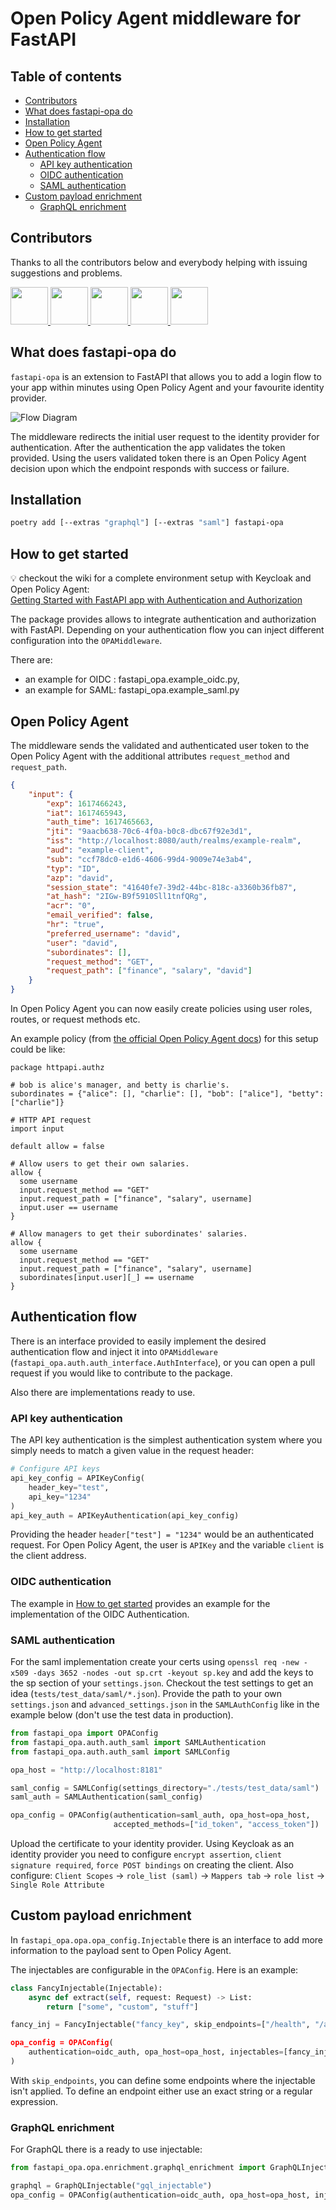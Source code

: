 # Open Policy Agent middleware for FastAPI

## Table of contents
- [Contributors](#contributors)
- [What does fastapi-opa do](#about)
- [Installation](#installation)
- [How to get started](#getting-started)
- [Open Policy Agent](#opa)
- [Authentication flow](#auth-flow)
  - [API key authentication](#api-key-auth)
  - [OIDC authentication](#oidc-auth)
  - [SAML authentication](#saml-auth)
- [Custom payload enrichment](#custom-payload-enrichment)
  - [GraphQL enrichment](#gql-enrichment)

<a name="contributors"/>

## Contributors

Thanks to all the contributors below and everybody helping with issuing
suggestions and problems.

<a href="https://github.com/morestanna">
  <img src="https://avatars.githubusercontent.com/morestanna" width="60" height="60" />
</a>
<a href="https://github.com/busykoala">
  <img src="https://avatars.githubusercontent.com/busykoala" width="60" height="60" />
</a>
<a href="https://github.com/TracyWR">
  <img src="https://avatars.githubusercontent.com/TracyWR" width="60" height="60" />
</a>
<a href="https://github.com/loikki">
  <img src="https://avatars.githubusercontent.com/loikki" width="60" height="60" />
</a>
<a href="https://github.com/ejsyx">
  <img src="https://avatars.githubusercontent.com/ejsyx" width="60" height="60" />
</a>

<a name="about"/>

## What does fastapi-opa do

`fastapi-opa` is an extension to FastAPI that allows you to add a login flow
to your app within minutes using Open Policy Agent and your favourite
identity provider.

![Flow Diagram](https://raw.githubusercontent.com/busykoala/fastapi-opa/master/assets/diagram.png)

The middleware redirects the initial user request to the identity provider for
authentication. After the authentication the app validates the token provided.
Using the users validated token there is an Open Policy Agent decision upon
which the endpoint responds with success or failure.

<a name="installation"/>

## Installation

```bash
poetry add [--extras "graphql"] [--extras "saml"] fastapi-opa 
```

<a name="getting-started"/>

## How to get started

:bulb: checkout the wiki for a complete environment setup with Keycloak and Open Policy Agent:  
[Getting Started with FastAPI app with Authentication and Authorization](https://github.com/busykoala/fastapi-opa/wiki#dev-setup)

The package provides allows to integrate authentication and authorization with
FastAPI. Depending on your authentication flow you can inject different
configuration into the `OPAMiddleware`.

There are: 
 - an example for OIDC : fastapi_opa.example_oidc.py,
 - an example for SAML: fastapi_opa.example_saml.py

## Open Policy Agent

The middleware sends the validated and authenticated user token to the Open
Policy Agent with the additional attributes `request_method` and
`request_path`.

```json
{
    "input": {
        "exp": 1617466243,
        "iat": 1617465943,
        "auth_time": 1617465663,
        "jti": "9aacb638-70c6-4f0a-b0c8-dbc67f92e3d1",
        "iss": "http://localhost:8080/auth/realms/example-realm",
        "aud": "example-client",
        "sub": "ccf78dc0-e1d6-4606-99d4-9009e74e3ab4",
        "typ": "ID",
        "azp": "david",
        "session_state": "41640fe7-39d2-44bc-818c-a3360b36fb87",
        "at_hash": "2IGw-B9f5910Sll1tnfQRg",
        "acr": "0",
        "email_verified": false,
        "hr": "true",
        "preferred_username": "david",
        "user": "david",
        "subordinates": [],
        "request_method": "GET",
        "request_path": ["finance", "salary", "david"]
    }
}
```

In Open Policy Agent you can now easily create policies using user roles,
routes, or request methods etc.

An example policy (from [the official Open Policy Agent
docs](https://www.openpolicyagent.org/docs/v0.11.0/http-api-authorization/))
for this setup could be like:

```rego
package httpapi.authz

# bob is alice's manager, and betty is charlie's.
subordinates = {"alice": [], "charlie": [], "bob": ["alice"], "betty": ["charlie"]}

# HTTP API request
import input

default allow = false

# Allow users to get their own salaries.
allow {
  some username
  input.request_method == "GET"
  input.request_path = ["finance", "salary", username]
  input.user == username
}

# Allow managers to get their subordinates' salaries.
allow {
  some username
  input.request_method == "GET"
  input.request_path = ["finance", "salary", username]
  subordinates[input.user][_] == username
}
```

<a name="auth-flow"/>

## Authentication flow

There is an interface provided to easily implement the desired authentication
flow and inject it into `OPAMiddleware`
(`fastapi_opa.auth.auth_interface.AuthInterface`), or you can open a pull
request if you would like to contribute to the package.

Also there are implementations ready to use.

<a name="api-key-auth"/>

### API key authentication

The API key authentication is the simplest authentication system where you
simply needs to match a given value in the request header:

```python
# Configure API keys
api_key_config = APIKeyConfig(
    header_key="test",
    api_key="1234"
)
api_key_auth = APIKeyAuthentication(api_key_config)
```

Providing the header `header["test"] = "1234"` would be an authenticated
request. For Open Policy Agent, the user is `APIKey` and the variable `client`
is the client address.

<a name="oidc-auth"/>

### OIDC authentication

The example in [How to get started](#getting-started) provides an example for
the implementation of the OIDC Authentication.

<a name="saml-auth"/>

### SAML authentication

For the saml implementation create your certs using
`openssl req -new -x509 -days 3652 -nodes -out sp.crt -keyout sp.key` and
add the keys to the sp section of your `settings.json`. Checkout the test
settings to get an idea (`tests/test_data/saml/*.json`).
Provide the path to your own `settings.json` and `advanced_settings.json`
in the `SAMLAuthConfig` like in the example below (don't use the test data in
production).

```python
from fastapi_opa import OPAConfig
from fastapi_opa.auth.auth_saml import SAMLAuthentication
from fastapi_opa.auth.auth_saml import SAMLConfig

opa_host = "http://localhost:8181"

saml_config = SAMLConfig(settings_directory="./tests/test_data/saml")
saml_auth = SAMLAuthentication(saml_config)

opa_config = OPAConfig(authentication=saml_auth, opa_host=opa_host,
                       accepted_methods=["id_token", "access_token"])
```

Upload the certificate to your identity provider. Using Keycloak as an
identity provider you need to configure `encrypt assertion`,
`client signature required`, `force POST bindings` on creating the client.
Also configure: `Client Scopes` -> `role_list (saml)` -> `Mappers tab` ->
`role list` -> `Single Role Attribute`

<a name="custom-payload-enrichment"/>

## Custom payload enrichment

In `fastapi_opa.opa.opa_config.Injectable` there is an interface to add
more information to the payload sent to Open Policy Agent.

The injectables are configurable in the `OPAConfig`. Here is an example:

```python
class FancyInjectable(Injectable):
    async def extract(self, request: Request) -> List:
        return ["some", "custom", "stuff"]

fancy_inj = FancyInjectable("fancy_key", skip_endpoints=["/health", "/api/[^/]*/test])

opa_config = OPAConfig(
    authentication=oidc_auth, opa_host=opa_host, injectables=[fancy_inj]
)
```

With `skip_endpoints`, you can define some endpoints where the injectable
isn't applied.
To define an endpoint either use an exact string or a regular expression.


<a name="gql-enrichment"/>

### GraphQL enrichment

For GraphQL there is a ready to use injectable:

```python
from fastapi_opa.opa.enrichment.graphql_enrichment import GraphQLInjectable`

graphql = GraphQLInjectable("gql_injectable")
opa_config = OPAConfig(authentication=oidc_auth, opa_host=opa_host, injectables=[graphql])
```
